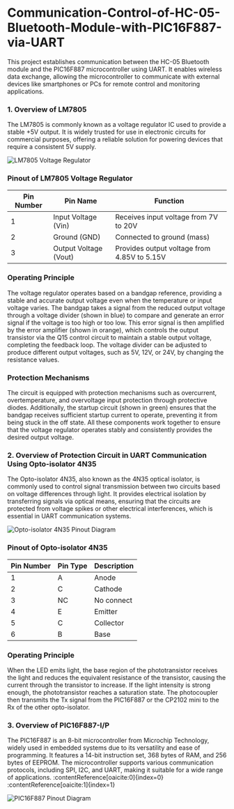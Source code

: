 # Communication-Control-of-HC-05-Bluetooth-Module-with-PIC16F887-via-UART
This project establishes communication between the HC-05 Bluetooth module and the PIC16F887 microcontroller using UART. It enables wireless data exchange, allowing the microcontroller to communicate with external devices like smartphones or PCs for remote control and monitoring applications.
### 1. Overview of LM7805

The LM7805 is commonly known as a voltage regulator IC used to provide a stable +5V output. It is widely trusted for use in electronic circuits for commercial purposes, offering a reliable solution for powering devices that require a consistent 5V supply.

![LM7805 Voltage Regulator](https://encrypted-tbn0.gstatic.com/images?q=tbn:ANd9GcSiiNR3YoEhm055fUhNHdN4cLdQgYt0TnxPeg&s)
### Pinout of LM7805 Voltage Regulator

| Pin Number | Pin Name      | Function                                          |
|------------|---------------|---------------------------------------------------|
| 1          | Input Voltage (Vin) | Receives input voltage from 7V to 20V          |
| 2          | Ground (GND)      | Connected to ground (mass)                      |
| 3          | Output Voltage (Vout) | Provides output voltage from 4.85V to 5.15V  |
### Operating Principle

The voltage regulator operates based on a bandgap reference, providing a stable and accurate output voltage even when the temperature or input voltage varies. The bandgap takes a signal from the reduced output voltage through a voltage divider (shown in blue) to compare and generate an error signal if the voltage is too high or too low. This error signal is then amplified by the error amplifier (shown in orange), which controls the output transistor via the Q15 control circuit to maintain a stable output voltage, completing the feedback loop.
The voltage divider can be adjusted to produce different output voltages, such as 5V, 12V, or 24V, by changing the resistance values.
### Protection Mechanisms

The circuit is equipped with protection mechanisms such as overcurrent, overtemperature, and overvoltage input protection through protective diodes. Additionally, the startup circuit (shown in green) ensures that the bandgap receives sufficient startup current to operate, preventing it from being stuck in the off state. All these components work together to ensure that the voltage regulator operates stably and consistently provides the desired output voltage.
### 2. Overview of Protection Circuit in UART Communication Using Opto-isolator 4N35

The Opto-isolator 4N35, also known as the 4N35 optical isolator, is commonly used to control signal transmission between two circuits based on voltage differences through light. It provides electrical isolation by transferring signals via optical means, ensuring that the circuits are protected from voltage spikes or other electrical interferences, which is essential in UART communication systems.

![Opto-isolator 4N35 Pinout Diagram](https://dientutuonglai.com/uploads/media/opto/4n35-so-do-chan.gif)
### Pinout of Opto-isolator 4N35

| Pin Number | Pin Type    | Description |
|------------|-------------|-------------|
| 1          | A           | Anode       |
| 2          | C           | Cathode     |
| 3          | NC          | No connect  |
| 4          | E           | Emitter     |
| 5          | C           | Collector   |
| 6          | B           | Base        |
### Operating Principle

When the LED emits light, the base region of the phototransistor receives the light and reduces the equivalent resistance of the transistor, causing the current through the transistor to increase. If the light intensity is strong enough, the phototransistor reaches a saturation state. The photocoupler then transmits the Tx signal from the PIC16F887 or the CP2102 mini to the Rx of the other opto-isolator.
### 3. Overview of PIC16F887-I/P

The PIC16F887 is an 8-bit microcontroller from Microchip Technology, widely used in embedded systems due to its versatility and ease of programming. It features a 14-bit instruction set, 368 bytes of RAM, and 256 bytes of EEPROM. The microcontroller supports various communication protocols, including SPI, I2C, and UART, making it suitable for a wide range of applications. :contentReference[oaicite:0]{index=0}&#8203;:contentReference[oaicite:1]{index=1}

![PIC16F887 Pinout Diagram](https://components101.com/sites/default/files/component_pin/PIC16F887-Pinout.png)




